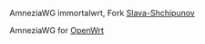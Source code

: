 AmneziaWG immortalwrt, Fork [Slava-Shchipunov](https://github.com/Slava-Shchipunov/awg-openwrt)

AmneziaWG for [OpenWrt](https://github.com/samara1531/awg-openwrt/releases)
